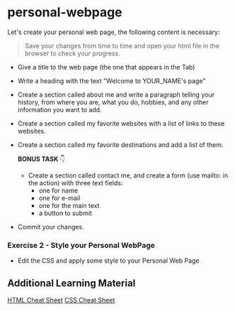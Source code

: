 # personal-webpage

Let's create your personal web page, the following content is necessary:

> Save your changes from time to time and open your html file in the browser to check your progress.

- Give a title to the web page (the one that appears in the Tab)
- Write a heading with the text "Welcome to YOUR_NAME's page"
- Create a section called about me and write a paragraph telling your history, from where you are, what you do, hobbies, and any other information you want to add.
- Create a section called my favorite websites with a list of links to these websites.
- Create a section called my favorite destinations and add a list of them.

  
  **BONUS TASK** 👇
  
  - Create a section called contact me, and create a form (use mailto: in the action) with three text fields:
    - one for name 
    - one for e-mail  
    - one for the main text
    - a button to submit

    
- Commit your changes.

### Exercise 2 - Style your Personal WebPage

- Edit the CSS and apply some style to your Personal Web Page

## Additional Learning Material

[HTML Cheat Sheet](https://htmlcheatsheet.com/HTML-Cheat-Sheet.pdf)
[CSS Cheat Sheet](http://www.cheat-sheets.org/saved-copy/css_cheat_sheet.pdf)
